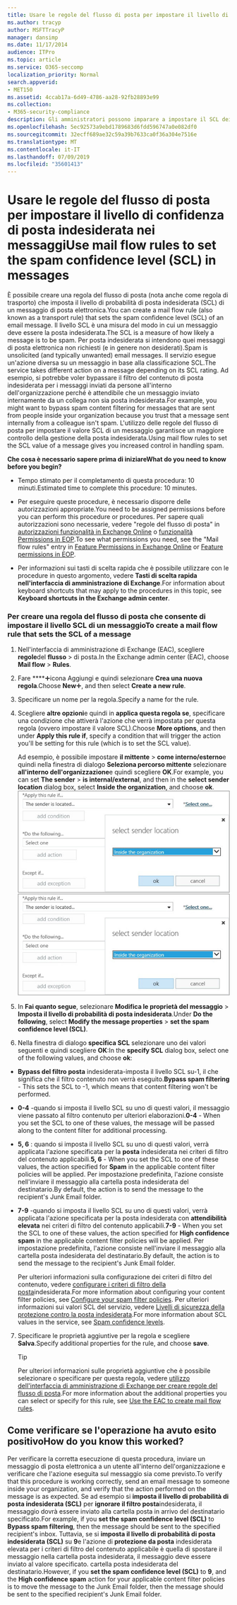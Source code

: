 ```yaml
---
title: Usare le regole del flusso di posta per impostare il livello di confidenza di posta indesiderata nei messaggi
ms.author: tracyp
author: MSFTTracyP
manager: dansimp
ms.date: 11/17/2014
audience: ITPro
ms.topic: article
ms.service: O365-seccomp
localization_priority: Normal
search.appverid:
- MET150
ms.assetid: 4ccab17a-6d49-4786-aa28-92fb28893e99
ms.collection:
- M365-security-compliance
description: Gli amministratori possono imparare a impostare il SCL dei messaggi in Exchange Online Protection.
ms.openlocfilehash: 5ec92573a9ebd1789683d6fdd596747a0e082df0
ms.sourcegitcommit: 32ecff689ae32c59a39b7633ca0f36a304e7516e
ms.translationtype: MT
ms.contentlocale: it-IT
ms.lasthandoff: 07/09/2019
ms.locfileid: "35601413"
---
```

# <a name="use-mail-flow-rules-to-set-the-spam-confidence-level-scl-in-messages"></a><span data-ttu-id="9797f-103">Usare le regole del flusso di posta per impostare il livello di confidenza di posta indesiderata nei messaggi</span><span class="sxs-lookup"><span data-stu-id="9797f-103">Use mail flow rules to set the spam confidence level (SCL) in messages</span></span>

<span data-ttu-id="9797f-104">È possibile creare una regola del flusso di posta (nota anche come regola di trasporto) che imposta il livello di probabilità di posta indesiderata (SCL) di un messaggio di posta elettronica.</span><span class="sxs-lookup"><span data-stu-id="9797f-104">You can create a mail flow rule (also known as a transport rule) that sets the spam confidence level (SCL) of an email message.</span></span> <span data-ttu-id="9797f-105">Il livello SCL è una misura del modo in cui un messaggio deve essere la posta indesiderata.</span><span class="sxs-lookup"><span data-stu-id="9797f-105">The SCL is a measure of how likely a message is to be spam.</span></span> <span data-ttu-id="9797f-106">Per posta indesiderata si intendono quei messaggi di posta elettronica non richiesti (e in genere non desiderati).</span><span class="sxs-lookup"><span data-stu-id="9797f-106">Spam is unsolicited (and typically unwanted) email messages.</span></span> <span data-ttu-id="9797f-107">Il servizio esegue un'azione diversa su un messaggio in base alla classificazione SCL.</span><span class="sxs-lookup"><span data-stu-id="9797f-107">The service takes different action on a message depending on its SCL rating.</span></span> <span data-ttu-id="9797f-108">Ad esempio, si potrebbe voler bypassare il filtro del contenuto di posta indesiderata per i messaggi inviati da persone all'interno dell'organizzazione perché è attendibile che un messaggio inviato internamente da un collega non sia posta indesiderata.</span><span class="sxs-lookup"><span data-stu-id="9797f-108">For example, you might want to bypass spam content filtering for messages that are sent from people inside your organization because you trust that a message sent internally from a colleague isn't spam.</span></span> <span data-ttu-id="9797f-109">L'utilizzo delle regole del flusso di posta per impostare il valore SCL di un messaggio garantisce un maggiore controllo della gestione della posta indesiderata.</span><span class="sxs-lookup"><span data-stu-id="9797f-109">Using mail flow rules to set the SCL value of a message gives you increased control in handling spam.</span></span> 
  
 <span data-ttu-id="9797f-110">**Che cosa è necessario sapere prima di iniziare**</span><span class="sxs-lookup"><span data-stu-id="9797f-110">**What do you need to know before you begin?**</span></span>
  
- <span data-ttu-id="9797f-111">Tempo stimato per il completamento di questa procedura: 10 minuti.</span><span class="sxs-lookup"><span data-stu-id="9797f-111">Estimated time to complete this procedure: 10 minutes.</span></span>
    
- <span data-ttu-id="9797f-112">Per eseguire queste procedure, è necessario disporre delle autorizzazioni appropriate.</span><span class="sxs-lookup"><span data-stu-id="9797f-112">You need to be assigned permissions before you can perform this procedure or procedures.</span></span> <span data-ttu-id="9797f-113">Per sapere quali autorizzazioni sono necessarie, vedere "regole del flusso di posta" in [autorizzazioni funzionalità in Exchange Online](http://technet.microsoft.com/library/15073ce1-0917-403b-8839-02a2ebc96e16.aspx) o [funzionalità Permissions in EOP](eop/feature-permissions-in-eop.md).</span><span class="sxs-lookup"><span data-stu-id="9797f-113">To see what permissions you need, see the "Mail flow rules" entry in [Feature Permissions in Exchange Online](http://technet.microsoft.com/library/15073ce1-0917-403b-8839-02a2ebc96e16.aspx) or [Feature permissions in EOP](eop/feature-permissions-in-eop.md).</span></span> 
    
- <span data-ttu-id="9797f-114">Per informazioni sui tasti di scelta rapida che è possibile utilizzare con le procedure in questo argomento, vedere **Tasti di scelta rapida nell'interfaccia di amministrazione di Exchange**.</span><span class="sxs-lookup"><span data-stu-id="9797f-114">For information about keyboard shortcuts that may apply to the procedures in this topic, see **Keyboard shortcuts in the Exchange admin center**.</span></span>
    
### <a name="to-create-a-mail-flow-rule-that-sets-the-scl-of-a-message"></a><span data-ttu-id="9797f-115">Per creare una regola del flusso di posta che consente di impostare il livello SCL di un messaggio</span><span class="sxs-lookup"><span data-stu-id="9797f-115">To create a mail flow rule that sets the SCL of a message</span></span>

1. <span data-ttu-id="9797f-116">Nell'interfaccia di amministrazione di Exchange (EAC), scegliere **regole**del **flusso** \> di posta.</span><span class="sxs-lookup"><span data-stu-id="9797f-116">In the Exchange admin center (EAC), choose **Mail flow** \> **Rules**.</span></span>
    
2. <span data-ttu-id="9797f-117">Fare \*\*\*\*![clic su nuova](media/ITPro-EAC-AddIcon.gif)icona Aggiungi e quindi selezionare **Crea una nuova regola**.</span><span class="sxs-lookup"><span data-stu-id="9797f-117">Choose **New**![Add Icon](media/ITPro-EAC-AddIcon.gif), and then select **Create a new rule**.</span></span>
    
3. <span data-ttu-id="9797f-118">Specificare un nome per la regola.</span><span class="sxs-lookup"><span data-stu-id="9797f-118">Specify a name for the rule.</span></span>
    
4. <span data-ttu-id="9797f-119">Scegliere **altre opzioni**e quindi in **applica questa regola se**, specificare una condizione che attiverà l'azione che verrà impostata per questa regola (ovvero impostare il valore SCL).</span><span class="sxs-lookup"><span data-stu-id="9797f-119">Choose **More options**, and then under **Apply this rule if**, specify a condition that will trigger the action you'll be setting for this rule (which is to set the SCL value).</span></span>
    
    <span data-ttu-id="9797f-120">Ad esempio, è possibile impostare **il mittente** \> **come interno/esterno**e quindi nella finestra di dialogo **Seleziona percorso mittente** selezionare **all'interno dell'organizzazione**e quindi scegliere **OK**.</span><span class="sxs-lookup"><span data-stu-id="9797f-120">For example, you can set **The sender** \> **is internal/external**, and then in the **select sender location** dialog box, select **Inside the organization**, and choose **ok**.</span></span><br/>
    <span data-ttu-id="9797f-121">![Seleziona la località del mittente](media/EOP-ETR-SetSCL-1.jpg)</span><span class="sxs-lookup"><span data-stu-id="9797f-121">![Select sender location](media/EOP-ETR-SetSCL-1.jpg)</span></span>
  
5. <span data-ttu-id="9797f-122">In **Fai quanto segue**, selezionare **Modifica le proprietà del messaggio** \> **Imposta il livello di probabilità di posta indesiderata**.</span><span class="sxs-lookup"><span data-stu-id="9797f-122">Under **Do the following**, select **Modify the message properties** \> **set the spam confidence level (SCL)**.</span></span>
  
6. <span data-ttu-id="9797f-123">Nella finestra di dialogo **specifica SCL** selezionare uno dei valori seguenti e quindi scegliere **OK**:</span><span class="sxs-lookup"><span data-stu-id="9797f-123">In the **specify SCL** dialog box, select one of the following values, and choose **ok**:</span></span>
    
  - <span data-ttu-id="9797f-124">**Bypass del filtro posta** indesiderata-imposta il livello SCL su-1, il che significa che il filtro contenuto non verrà eseguito.</span><span class="sxs-lookup"><span data-stu-id="9797f-124">**Bypass spam filtering** - This sets the SCL to -1, which means that content filtering won't be performed.</span></span> 
    
  - <span data-ttu-id="9797f-125">**0-4** -quando si imposta il livello SCL su uno di questi valori, il messaggio viene passato al filtro contenuto per ulteriori elaborazioni.</span><span class="sxs-lookup"><span data-stu-id="9797f-125">**0-4** - When you set the SCL to one of these values, the message will be passed along to the content filter for additional processing.</span></span> 
    
  - <span data-ttu-id="9797f-126">**5, 6** : quando si imposta il livello SCL su uno di questi valori, verrà applicata l'azione specificata per la **posta** indesiderata nei criteri di filtro del contenuto applicabili.</span><span class="sxs-lookup"><span data-stu-id="9797f-126">**5, 6** - When you set the SCL to one of these values, the action specified for **Spam** in the applicable content filter policies will be applied.</span></span> <span data-ttu-id="9797f-127">Per impostazione predefinita, l'azione consiste nell'inviare il messaggio alla cartella posta indesiderata del destinatario.</span><span class="sxs-lookup"><span data-stu-id="9797f-127">By default, the action is to send the message to the recipient's Junk Email folder.</span></span> 
    
  - <span data-ttu-id="9797f-128">**7-9** -quando si imposta il livello SCL su uno di questi valori, verrà applicata l'azione specificata per la posta indesiderata con **attendibilità elevata** nei criteri di filtro del contenuto applicabili.</span><span class="sxs-lookup"><span data-stu-id="9797f-128">**7-9** - When you set the SCL to one of these values, the action specified for **High confidence spam** in the applicable content filter policies will be applied.</span></span> <span data-ttu-id="9797f-129">Per impostazione predefinita, l'azione consiste nell'inviare il messaggio alla cartella posta indesiderata del destinatario.</span><span class="sxs-lookup"><span data-stu-id="9797f-129">By default, the action is to send the message to the recipient's Junk Email folder.</span></span> 
    
    <span data-ttu-id="9797f-130">Per ulteriori informazioni sulla configurazione dei criteri di filtro del contenuto, vedere [configurare i criteri di filtro della posta](configure-your-spam-filter-policies.md)indesiderata.</span><span class="sxs-lookup"><span data-stu-id="9797f-130">For more information about configuring your content filter policies, see [Configure your spam filter policies](configure-your-spam-filter-policies.md).</span></span> <span data-ttu-id="9797f-131">Per ulteriori informazioni sui valori SCL del servizio, vedere [Livelli di sicurezza della protezione contro la posta indesiderata](spam-confidence-levels.md).</span><span class="sxs-lookup"><span data-stu-id="9797f-131">For more information about SCL values in the service, see [Spam confidence levels](spam-confidence-levels.md).</span></span>
    
7. <span data-ttu-id="9797f-132">Specificare le proprietà aggiuntive per la regola e scegliere **Salva**.</span><span class="sxs-lookup"><span data-stu-id="9797f-132">Specify additional properties for the rule, and choose **save**.</span></span>
    
    > [!TIP]
    > <span data-ttu-id="9797f-133">Per ulteriori informazioni sulle proprietà aggiuntive che è possibile selezionare o specificare per questa regola, vedere [utilizzo dell'interfaccia di amministrazione di Exchange per creare regole del flusso di posta](https://docs.microsoft.com/Exchange/policy-and-compliance/mail-flow-rules/mail-flow-rule-procedures#use-the-eac-to-create-mail-flow-rules).</span><span class="sxs-lookup"><span data-stu-id="9797f-133">For more information about the additional properties you can select or specify for this rule, see [Use the EAC to create mail flow rules](https://docs.microsoft.com/Exchange/policy-and-compliance/mail-flow-rules/mail-flow-rule-procedures#use-the-eac-to-create-mail-flow-rules).</span></span> 
  
## <a name="how-do-you-know-this-worked"></a><span data-ttu-id="9797f-134">Come verificare se l'operazione ha avuto esito positivo</span><span class="sxs-lookup"><span data-stu-id="9797f-134">How do you know this worked?</span></span>

<span data-ttu-id="9797f-135">Per verificare la corretta esecuzione di questa procedura, inviare un messaggio di posta elettronica a un utente all'interno dell'organizzazione e verificare che l'azione eseguita sul messaggio sia come previsto.</span><span class="sxs-lookup"><span data-stu-id="9797f-135">To verify that this procedure is working correctly, send an email message to someone inside your organization, and verify that the action performed on the message is as expected.</span></span> <span data-ttu-id="9797f-136">Se ad esempio si **imposta il livello di probabilità di posta indesiderata (SCL)** per **ignorare il filtro posta**indesiderata, il messaggio dovrà essere inviato alla cartella posta in arrivo del destinatario specificato.</span><span class="sxs-lookup"><span data-stu-id="9797f-136">For example, if you **set the spam confidence level (SCL)** to **Bypass spam filtering**, then the message should be sent to the specified recipient's inbox.</span></span> <span data-ttu-id="9797f-137">Tuttavia, se si **imposta il livello di probabilità di posta indesiderata (SCL)** su **9**e l'azione di **protezione da posta** indesiderata elevata per i criteri di filtro del contenuto applicabile è quella di spostare il messaggio nella cartella posta indesiderata, il messaggio deve essere inviato al valore specificato. cartella posta indesiderata del destinatario.</span><span class="sxs-lookup"><span data-stu-id="9797f-137">However, if you **set the spam confidence level (SCL)** to **9**, and the **High confidence spam** action for your applicable content filter policies is to move the message to the Junk Email folder, then the message should be sent to the specified recipient's Junk Email folder.</span></span> 
  

